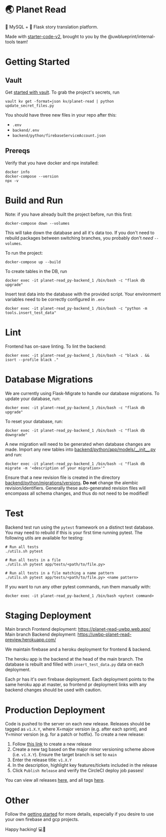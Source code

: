 # 🌏 Planet Read

🐬 MySQL + 🐍 Flask story translation platform.

Made with [starter-code-v2](https://github.com/uwblueprint/starter-code-v2), brought to you by the @uwblueprint/internal-tools team!

# Getting Started

## Vault

Get [started with vault](https://www.notion.so/uwblueprintexecs/Secret-Management-2d5b59ef0987415e93ec951ce05bf03e). To grab the project's secrets, run

```
vault kv get -format=json kv/planet-read | python update_secret_files.py
```

You should have three new files in your repo after this:

- `.env`
- `backend/.env`
- `backend/python/firebaseServiceAccount.json`

## Prereqs

Verify that you have docker and npx installed:

```
docker info
docker-compose --version
npx -v
```

# Build and Run

Note: if you have already built the project before, run this first:

```
docker-compose down --volumes
```

This will take down the database and all it's data too.
If you don't need to rebuild packages between switching branches, you probably don't _need_ `--volumes`.

To run the project:

```
docker-compose up --build
```

To create tables in the DB, run

```
docker exec -it planet-read_py-backend_1 /bin/bash -c "flask db upgrade"
```

Insert test data into the database with the provided script. Your environment variables need to be correctly configured in `.env`

```
docker exec -it planet-read_py-backend_1 /bin/bash -c "python -m tools.insert_test_data"
```

# Lint

Frontend has on-save linting. To lint the backend:

```
docker exec -it planet-read_py-backend_1 /bin/bash -c "black . && isort --profile black ."
```

# Database Migrations

We are currently using Flask-Migrate to handle our database migrations. To update your database, run:

```
docker exec -it planet-read_py-backend_1 /bin/bash -c "flask db upgrade"
```

To reset your database, run:

```
docker exec -it planet-read_py-backend_1 /bin/bash -c "flask db downgrade"
```

A new migration will need to be generated when database changes are made. Import any new tables into [backend/python/app/models/\_\_init\_\_.py](backend/python/app/models/__init__.py) and run:

```
docker exec -it planet-read_py-backend_1 /bin/bash -c "flask db migrate -m '<description of your migration>'"
```

Ensure that a new revision file is created in the directory [backend/python/migrations/versions](backend/python/migrations/versions). **Do not** change the alembic revision/identifiers. Generally these auto-generated revision files will encompass all schema changes, and thus do not need to be modified!

# Test

Backend test run using the `pytest` framework on a distinct test database. You may need to rebuild if this is your first time running pytest. The following utils are available for testing:

```
# Run all tests
./utils.sh pytest

# Run all tests in a file
./utils.sh pytest app/tests/<path/to/file.py>

# Run all tests in a file matching a name pattern
./utils.sh pytest app/tests/<path/to/file.py> <name pattern>
```

If you want to run any other pytest commands, run them manually with:

```
docker exec -it planet-read_py-backend_1 /bin/bash <pytest command>
```

# Staging Deployment

Main branch Frontend deployment: https://planet-read-uwbp.web.app/
Main branch Backend deployment: https://uwbp-planet-read-preview.herokuapp.com/

We maintain firebase and a heroku deployment for frontend & backend.

The heroku app is the backend at the head of the main branch. The database is rebuilt and filled with `insert_test_data.py` data on each deployment.

Each pr has it's own firebase deployment. Each deployment points to the same heroku app at master, so frontend pr deployment links with any backend changes should be used with caution.

# Production Deployment

Code is pushed to the server on each new release. Releases should be tagged as `v1.X.Y`, where X=major version (e.g. after each sprint), and Y=minor version (e.g. for a patch or hotfix). To create a new release:

1. Follow [this link](https://github.com/uwblueprint/planet-read/releases/new) to create a new release
2. Create a new tag based on the major minor versioning scheme above (i.e. `v1.X.Y`). Ensure the target branch is set to `main`
3. Enter the release title: `v1.X.Y`
4. In the description, highlight key features/tickets included in the release
5. Click `Publish Release` and verify the CircleCI deploy job passes!

You can view all releases [here](https://github.com/uwblueprint/planet-read/releases), and all tags [here](https://github.com/uwblueprint/planet-read/tags).

# Other

Follow the [getting started](https://uwblueprint.github.io/starter-code-v2/docs/getting-started) for more details, especially if you desire to use your own firebase and gcp projects.

Happy hacking! 💻🚀
